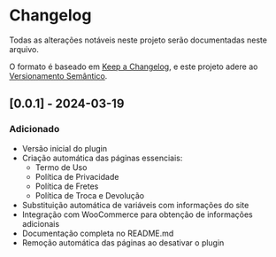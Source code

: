 # Changelog

Todas as alterações notáveis neste projeto serão documentadas neste arquivo.

O formato é baseado em [Keep a Changelog](https://keepachangelog.com/pt-BR/1.0.0/),
e este projeto adere ao [Versionamento Semântico](https://semver.org/lang/pt-BR/).

## [0.0.1] - 2024-03-19

### Adicionado
- Versão inicial do plugin
- Criação automática das páginas essenciais:
  - Termo de Uso
  - Política de Privacidade
  - Política de Fretes
  - Política de Troca e Devolução
- Substituição automática de variáveis com informações do site
- Integração com WooCommerce para obtenção de informações adicionais
- Documentação completa no README.md
- Remoção automática das páginas ao desativar o plugin 